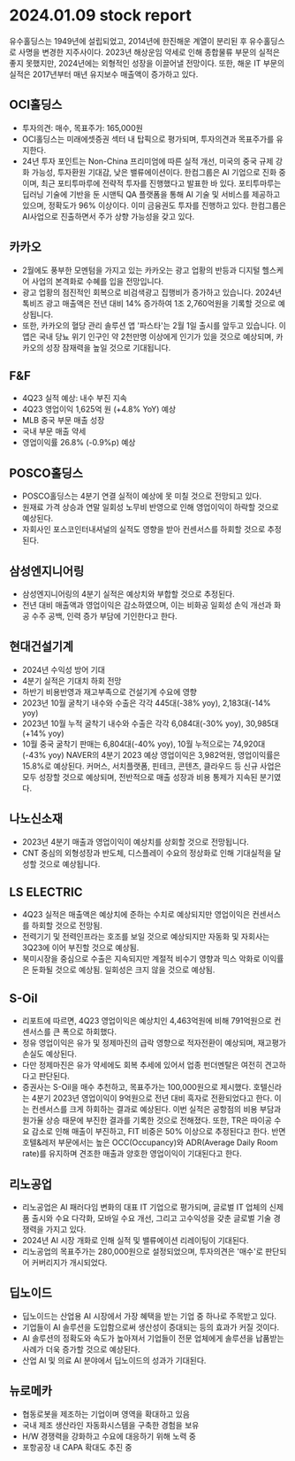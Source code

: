 # 2024.01.09 stock report
유수홀딩스는 1949년에 설립되었고, 2014년에 한진해운 계열이 분리된 후 유수홀딩스로 사명을 변경한 지주사이다. 2023년 해상운임 약세로 인해 종합물류 부문의 실적은 좋지 못했지만, 2024년에는 외형적인 성장을 이끌어낼 전망이다. 또한, 해운 IT 부문의 실적은 2017년부터 매년 유지보수 매출액이 증가하고 있다.
## OCI홀딩스
- 투자의견: 매수, 목표주가: 165,000원
- OCI홀딩스는 미래에셋증권 섹터 내 탑픽으로 평가되며, 투자의견과 목표주가를 유지한다.
- 24년 투자 포인트는 Non-China 프리미엄에 따른 실적 개선, 미국의 중국 규제 강화 가능성, 투자환원 기대감, 낮은 밸류에이션이다.
한컴그룹은 AI 기업으로 진화 중이며, 최근 포티투마루에 전략적 투자를 진행했다고 발표한 바 있다. 포티투마루는 딥러닝 기술에 기반을 둔 시맨틱 QA 플랫폼을 통해 AI 기술 및 서비스를 제공하고 있으며, 정확도가 96% 이상이다. 이미 금융권도 투자를 진행하고 있다. 한컴그룹은 AI사업으로 진출하면서 주가 상향 가능성을 갖고 있다.
## 카카오
- 2월에도 풍부한 모멘텀을 가지고 있는 카카오는 광고 업황의 반등과 디지털 헬스케어 사업의 본격화로 수혜를 입을 전망입니다.
- 광고 업황의 점진적인 회복으로 비검색광고 집행비가 증가하고 있습니다. 2024년 톡비즈 광고 매출액은 전년 대비 14% 증가하여 1조 2,760억원을 기록할 것으로 예상됩니다.
- 또한, 카카오의 혈당 관리 솔루션 앱 '파스타'는 2월 1일 출시를 앞두고 있습니다. 이 앱은 국내 당뇨 위기 인구인 약 2천만명 이상에게 인기가 있을 것으로 예상되며, 카카오의 성장 잠재력을 높일 것으로 기대됩니다.
## F&F
- 4Q23 실적 예상: 내수 부진 지속
- 4Q23 영업이익 1,625억 원 (+4.8% YoY) 예상
- MLB 중국 부문 매출 성장
- 국내 부문 매출 약세
- 영업이익률 26.8% (-0.9%p) 예상
## POSCO홀딩스
- POSCO홀딩스는 4분기 연결 실적이 예상에 못 미칠 것으로 전망되고 있다.
- 원재료 가격 상승과 연말 일회성 노무비 반영으로 인해 영업이익이 하락할 것으로 예상된다.
- 자회사인 포스코인터내셔널의 실적도 영향을 받아 컨센서스를 하회할 것으로 추정된다.
## 삼성엔지니어링
- 삼성엔지니어링의 4분기 실적은 예상치와 부합할 것으로 추정된다.
- 전년 대비 매출액과 영업이익은 감소하였으며, 이는 비화공 일회성 손익 개선과 화공 수주 공백, 인력 증가 부담에 기인한다고 한다.
## 현대건설기계
- 2024년 수익성 방어 기대
- 4분기 실적은 기대치 하회 전망
- 하반기 비용반영과 재고부족으로 건설기계 수요에 영향
- 2023년 10월 굴착기 내수와 수출은 각각 445대(-38% yoy), 2,183대(-14% yoy)
- 2023년 10월 누적 굴착기 내수와 수출은 각각 6,084대(-30% yoy), 30,985대(+14% yoy)
- 10월 중국 굴착기 판매는 6,804대(-40% yoy), 10월 누적으로는 74,920대(-43% yoy)
NAVER의 4분기 2023 예상 영업이익은 3,982억원, 영업이익률은 15.8%로 예상된다. 커머스, 서치플랫폼, 핀테크, 콘텐츠, 클라우드 등 신규 사업은 모두 성장할 것으로 예상되며, 전반적으로 매출 성장과 비용 통제가 지속된 분기였다.
## 나노신소재
- 2023년 4분기 매출과 영업이익이 예상치를 상회할 것으로 전망됩니다.
- CNT 중심의 외형성장과 반도체, 디스플레이 수요의 정상화로 인해 기대실적을 달성할 것으로 예상됩니다.
## LS ELECTRIC
- 4Q23 실적은 매출액은 예상치에 준하는 수치로 예상되지만 영업이익은 컨센서스를 하회할 것으로 전망됨.
- 전력기기 및 전력인프라는 호조를 보일 것으로 예상되지만 자동화 및 자회사는 3Q23에 이어 부진할 것으로 예상됨.
- 북미시장을 중심으로 수출은 지속되지만 계절적 비수기 영향과 믹스 악화로 이익률은 둔화될 것으로 예상됨. 일회성은 크지 않을 것으로 예상됨.
## S-Oil
- 리포트에 따르면, 4Q23 영업이익은 예상치인 4,463억원에 비해 791억원으로 컨센서스를 큰 폭으로 하회했다.
- 정유 영업이익은 유가 및 정제마진의 급락 영향으로 적자전환이 예상되며, 재고평가손실도 예상된다.
- 다만 정제마진은 유가 약세에도 회복 추세에 있어서 업종 펀더멘탈은 여전히 견고하다고 판단된다.
- 증권사는 S-Oil을 매수 추천하고, 목표주가는 100,000원으로 제시했다.
호텔신라는 4분기 2023년 영업이익이 9억원으로 전년 대비 흑자로 전환되었다고 한다. 이는 컨센서스를 크게 하회하는 결과로 예상된다. 이번 실적은 공항점의 비용 부담과 원가율 상승 때문에 부진한 결과를 기록한 것으로 전해졌다. 또한, TR은 따이공 수요 감소로 인해 매출이 부진하고, FIT 비중은 50% 이상으로 추정된다고 한다. 반면 호텔&레저 부문에서는 높은 OCC(Occupancy)와 ADR(Average Daily Room rate)를 유지하며 견조한 매출과 양호한 영업이익이 기대된다고 한다.
## 리노공업
- 리노공업은 AI 패러다임 변화의 대표 IT 기업으로 평가되며, 글로벌 IT 업체의 신제품 출시와 수요 다각화, 모바일 수요 개선, 그리고 고수익성을 갖춘 글로벌 기술 경쟁력을 가지고 있다.
- 2024년 AI 시장 개화로 인해 실적 및 밸류에이션 리레이팅이 기대된다.
- 리노공업의 목표주가는 280,000원으로 설정되었으며, 투자의견은 '매수'로 판단되어 커버리지가 개시되었다.
## 딥노이드
- 딥노이드는 산업용 AI 시장에서 가장 혜택을 받는 기업 중 하나로 주목받고 있다.
- 기업들이 AI 솔루션을 도입함으로써 생산성이 증대되는 등의 효과가 커질 것이다.
- AI 솔루션의 정확도와 속도가 높아져서 기업들이 전문 업체에게 솔루션을 납품받는 사례가 더욱 증가할 것으로 예상된다.
- 산업 AI 및 의료 AI 분야에서 딥노이드의 성과가 기대된다.
## 뉴로메카
- 협동로봇을 제조하는 기업이며 영역을 확대하고 있음
- 국내 제조 생산라인 자동화시스템을 구축한 경험을 보유
- H/W 경쟁력을 강화하고 수요에 대응하기 위해 노력 중
- 포항공장 내 CAPA 확대도 추진 중